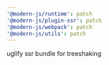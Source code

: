 ```yaml
---
'@modern-js/runtime': patch
'@modern-js/plugin-ssr': patch
'@modern-js/webpack': patch
'@modern-js/utils': patch
---
```


uglify ssr bundle for treeshaking
